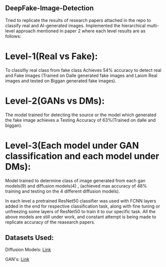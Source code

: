 ## DeepFake-Image-Detection
Tried to replicate the results of research papers attached in the repo to classify real and AI-generated images.
Implemented the hierarchical multi-level approach mentioned in paper 2 where each level results are as follows:

# Level-1(Real vs Fake):
To classifiy real class from fake class Achieves 54% accuracy to detect real and Fake Images (Trained on Dalle generated fake images and Laiom Real images and tested on Biggan generated fake images).

# Level-2(GANs vs DMs):
The model trained for detecting the source or the model which generated the fake image achieves a Testing Accuracy of 63%(Trained on dalle and biggan).

# Level-3(Each model under GAN classification and each model under DMs): 
Model trained to determine class of image generated from each gan models(9) and diffusion models(4) , (achieved max accuracy of 48% training and testing on the 4 different diffusion models).

In each level a pretrained ResNet50 classifier was used with FCNN layers added in the end for respective classification task, along with fine tuning or unfreezing some layers of ResNet50 to train it to our specific task.
All the above models are still under work, and constant attempt is being made to replicate accuracy of the reasearch papers.

## Datasets Used:

Diffusion Models: [Link](https://drive.google.com/file/d/1FXlGIRh_Ud3cScMgSVDbEWmPDmjcrm1t/view)

GAN's: [Link](https://drive.google.com/file/d/1z_fD3UKgWQyOTZIBbYSaQ-hz4AzUrLC1/view)




